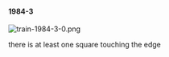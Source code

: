 #### 1984-3
![train-1984-3-0.png](https://github.com/lil-lab/nlvr/raw/master/nlvr/train/images/7/train-1984-3-0.png "train-1984-3-0.png")

there is at least one square touching the edge